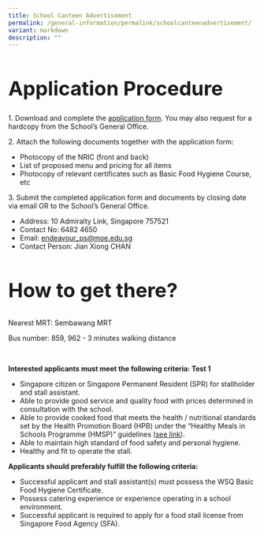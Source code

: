 ```yaml
---
title: School Canteen Advertisement
permalink: /general-information/permalink/schoolcanteenadvertisement/
variant: markdown
description: ""
---
```

<h1 style="font-size: 40px;">Application Procedure</h1>
<p>
		1. Download and complete the <a download="" href="application_form.pdf">application form</a>. You may also request for a hardcopy from the School’s General Office.
</p>
<p>
		2. Attach the following documents together with the application form:
		</p><ul>
				<li>Photocopy of the NRIC (front and back)</li>
				<li>List of proposed menu and pricing for all items</li>
				<li>Photocopy of relevant certificates such as Basic Food Hygiene Course, etc</li>
		</ul>
<p></p>
<p>
		3. Submit the completed application form and documents by closing date via email OR to the School’s General Office.
		</p><ul>
				<li>Address: 10 Admiralty Link, Singapore 757521</li>
				<li>Contact No: 6482 4650</li>
				<li>Email: <a href="mailto:endeavour_ps@moe.edu.sg">endeavour_ps@moe.edu.sg</a></li>
				<li>Contact Person: Jian Xiong CHAN</li>
		</ul>
<p></p>
<h2 style="font-size: 40px;">How to get there?</h2>
<p>Nearest MRT: Sembawang MRT </p>
<p>Bus number: 859, 962 - 3 minutes walking distance</p><br>
<strong><p>Interested applicants must meet the following criteria: Test 1</p></strong>
	<ul>
			<li>Singapore citizen or Singapore Permanent Resident (SPR) for stallholder and stall assistant.</li>
			<li>Able to provide good service and quality food with prices determined in consultation with the school.</li>
			<li>Able to provide cooked food that meets the health / nutritional standards set by the Health Promotion Board (HPB) under the “Healthy Meals in Schools Programme (HMSP)” guidelines (<a href="link">see link</a>).</li>
			<li>Able to maintain high standard of food safety and personal hygiene.</li>
			<li>Healthy and fit to operate the stall.</li>
	</ul>
	<strong><p>Applicants should preferably fulfill the following criteria:</p></strong>
	<ul>
			<li>Successful applicant and stall assistant(s) must possess the WSQ Basic Food Hygiene Certificate.</li>
			<li>Possess catering experience or experience operating in a school environment.</li>
			<li>Successful applicant is required to apply for a food stall license from Singapore Food Agency (SFA).</li>
	</ul>